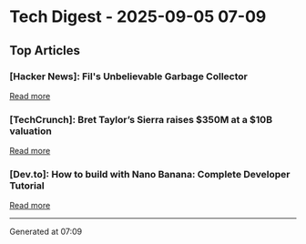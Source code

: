 # Tech Digest - 2025-09-05 07-09

## Top Articles

### [Hacker News]: Fil's Unbelievable Garbage Collector
[Read more](https://fil-c.org/fugc)

### [TechCrunch]: Bret Taylor&#8217;s Sierra raises $350M at a $10B valuation
[Read more](https://techcrunch.com/2025/09/04/bret-taylors-sierra-raises-350m-at-a-10b-valuation/)

### [Dev.to]: How to build with Nano Banana: Complete Developer Tutorial
[Read more](https://dev.to/googleai/how-to-build-with-nano-banana-complete-developer-tutorial-646)


---
Generated at 07:09

